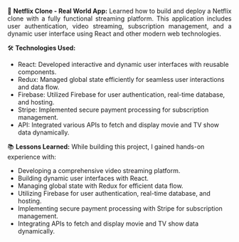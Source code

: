 <p style="text-align: justify;">
  🎥 <strong>Netflix Clone - Real World App:</strong> Learned how to build and deploy a Netflix clone with a fully functional streaming platform. This application includes user authentication, video streaming, subscription management, and a dynamic user interface using React and other modern web technologies.
</p>
<p>
  🛠️ <strong>Technologies Used:</strong>
</p>
<ul>
  <li>React: Developed interactive and dynamic user interfaces with reusable components.</li>
  <li>Redux: Managed global state efficiently for seamless user interactions and data flow.</li>
  <li>Firebase: Utilized Firebase for user authentication, real-time database, and hosting.</li>
  <li>Stripe: Implemented secure payment processing for subscription management.</li>
  <li>API: Integrated various APIs to fetch and display movie and TV show data dynamically.</li>
</ul>
<p>
  📚 <strong>Lessons Learned:</strong> While building this project, I gained hands-on experience with:
</p>
<ul>
  <li>Developing a comprehensive video streaming platform.</li>
  <li>Building dynamic user interfaces with React.</li>
  <li>Managing global state with Redux for efficient data flow.</li>
  <li>Utilizing Firebase for user authentication, real-time database, and hosting.</li>
  <li>Implementing secure payment processing with Stripe for subscription management.</li>
  <li>Integrating APIs to fetch and display movie and TV show data dynamically.</li>
</ul>
